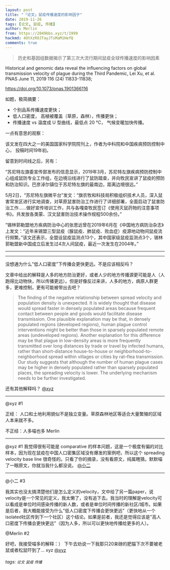 ```yaml
---
layout: post
title: "「论文」鼠疫传播速度的影响因子"
date: 2019-11-26
tags: [论文, 鼠疫, 传播]
author: Merlin
from: https://2049bbs.xyz/t/1999
hackmd: 4OtXzROJTayJTsMaM1HefQ
comments: true
---
```


>历史和基因组数据揭示了第三次大流行期间鼠疫全球传播速度的影响因素

Historical and genomic data reveal the influencing factors on global transmission velocity of plague during the Third Pandemic, Lei Xu, et al. PNAS June 11, 2019 116 (24) 11833-11838;

https://doi.org/10.1073/pnas.1901366116

如题，极简摘要：

- 个别品系传播速度更快；
- 低人口密度， 高植被覆盖（草原，森林），传播更快；
- 传播速度 vs 温度成 U 型曲线，最低点 20 °C， 气候变暖加快传播。

一点有意思的观察：

该文发在四大之一的美国国家科学院院刊上，作者为中科院和中国疾病预防控制中心， 投稿时间19年初。

留意到时间线之后，另有：

“苏尼特左旗委宣传部发布的信息显示，2019年3月，苏尼特左旗疾病预防控制中心组成鼠防专业工作组，在边境沿线进行了鼠防踏查，并向牧民宣讲了鼠疫的预防和防治知识。巴彦淖尔镇位于苏尼特左旗的最南边，距离边境很远。”

5月2日，“苏尼特左旗微平台”发文：“旗农牧和科技局积极组织技术人员，深入鼠害常发区进行实地调查，对草原鼠害防治工作进行了详细部署，全面启动了鼠害防治工作……做好宣传培训工作，共与各嘎查牧民签订《使用灭鼠药物的注意事项书》。共发放各类蒙、汉文鼠害防治技术操作规程500余份。”

“锡林郭勒盟地方疾病防治中心的张思远曾在2019年6月在《中国地方病防治杂志》上发文：“近年来锡盟三型鼠疫（腺鼠疫、肺鼠疫、败血症）疫源地动物间鼠疫流行频繁。”该文还表示，全盟设鼠疫监测点13个，其中国家级鼠疫监测点3个，锡林郭勒盟新中国成立后发生过4次人间鼠疫，最近一次发生在2004年。”

---
---

没想通为什么"低人口密度"下传播会更快更远。不是应该相反吗？

文章中给出的解释是人多的地方防治更好，或者人少的地方传播源更可能是人（人跑得比动物快，所以传播更远）。但是好像反过来讲，人多的地方，病原人群更多，更难控制，更有可能被带出去吧？

>The finding of the negative relationship between spread velocity and population density is unexpected. It is widely thought that disease would spread faster in densely populated areas because frequent contact between people and goods would facilitate disease transmission. One plausible explanation may be that, in densely populated regions (developed regions), human plague control interventions might be better than those in sparsely populated remote areas (undeveloped regions). Another explanation for this difference may be that plague in low-density areas is more frequently transmitted over long distances by trade or travel by infected humans, rather than short-distance house-to-house or neighborhood-to-neighborhood spread within villages or cities by rat–flea transmission. Our study suggests that although the number of human plague cases may be higher in densely populated rather than sparsely populated places, the spreading velocity is lower. The underlying mechanism needs to be further investigated.

还有其他解释吗？
[@xyz](https://2049bbs.xyz/member/2280)

---

@xyz #1

正经： 人口和土地利用貌似不是独立变量。草原森林地区等适合大量繁殖的区域人本来就不多。

不正经：人多喵也多
Merlin 


---
@xyz #1 我觉得很有可能是 comparative 的样本问题，这是一个极度有偏的对比样本，因为现在鼠疫在中国人口密集区域没有爆发的案例吧，所以这个 spreading velocity base line 很奇怪的。只看了你的摘录，没有看原文，纯属瞎猜。默默喵了一眼原文，你就当我什么都没说。
[@小二](https://2049bbs.xyz/member/1)

---
@小二 #3

我其实也没太搞清楚他们是怎么定义的velocity，文中给了另一篇paper，说velocity是一个常见的定义，我太懒了，没有追下去。我当时的理解是velocity可以看成是单位时间感染传播的新人数，或者是单位时间传播的新社区/城市。如果是后者，我大概能接受为什么"低人口密度下传播会更快更远”（更快地从一个isolated社区传到下一个社区）这个结论。如果是前者，我还是觉得应该是"高人口密度下传播会更快更远”（因为人多，所以可以更快地传播给更多的人）。

@Merlin #2

好吧，我接受喵多的解释：） 下午去劝说一下我那只20来磅的肥猫下次不要被老鼠或者松鼠吓到了...
xyz [@xyz](https://2049bbs.xyz/member/2280)


###### tags: `论文` `鼠疫` `传播`
